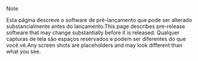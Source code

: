 > [!NOTE]
> <span data-ttu-id="50c57-101">Esta página descreve o software de pré-lançamento que pode ser alterado substancialmente antes do lançamento.</span><span class="sxs-lookup"><span data-stu-id="50c57-101">This page describes pre-release software that may change substantially before it is released.</span></span> <span data-ttu-id="50c57-102">Qualquer capturas de tela são espaços reservados e podem ser diferentes do que você vê.</span><span class="sxs-lookup"><span data-stu-id="50c57-102">Any screen shots are placeholders and may look different than what you see.</span></span> 